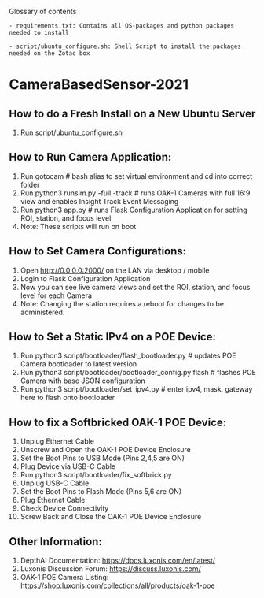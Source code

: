 Glossary of contents
	
	- requirements.txt: Contains all OS-packages and python packages needed to install
	
	- script/ubuntu_configure.sh: Shell Script to install the packages needed on the Zotac box

# CameraBasedSensor-2021

## How to do a Fresh Install on a New Ubuntu Server
1. Run script/ubuntu_configure.sh

## How to Run Camera Application:
1. Run gotocam # bash alias to set virtual environment and cd into correct folder
2. Run python3 runsim.py -full -track # runs OAK-1 Cameras with full 16:9 view and enables Insight Track Event Messaging
3. Run python3 app.py # runs Flask Configuration Application for setting ROI, station, and focus level
4. Note: These scripts will run on boot

## How to Set Camera Configurations:
1. Open http://0.0.0.0:2000/ on the LAN via desktop / mobile
2. Login to Flask Configuration Application
3. Now you can see live camera views and set the ROI, station, and focus level for each Camera
4. Note: Changing the station requires a reboot for changes to be administered.

## How to Set a Static IPv4 on a POE Device:
1. Run python3 script/bootloader/flash_bootloader.py # updates POE Camera bootloader to latest version 
2. Run python3 script/bootloader/bootloader_config.py flash # flashes POE Camera with base JSON configuration
3. Run python3 script/bootloader/set_ipv4.py # enter ipv4, mask, gateway here to flash onto bootloader

## How to fix a Softbricked OAK-1 POE Device:
1. Unplug Ethernet Cable
2. Unscrew and Open the OAK-1 POE Device Enclosure
3. Set the Boot Pins to USB Mode (Pins 2,4,5 are ON)
4. Plug Device via USB-C Cable
5. Run python3 script/bootloader/fix_softbrick.py
6. Unplug USB-C Cable
7. Set the Boot Pins to Flash Mode (Pins 5,6 are ON)
8. Plug Ethernet Cable
9. Check Device Connectivity
10. Screw Back and Close the OAK-1 POE Device Enclosure

## Other Information:
1. DepthAI Documentation: https://docs.luxonis.com/en/latest/
2. Luxonis Discussion Forum: https://discuss.luxonis.com/
3. OAK-1 POE Camera Listing: https://shop.luxonis.com/collections/all/products/oak-1-poe
